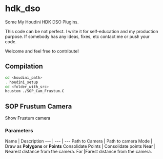 # hdk_dso
Some My Houdini HDK DSO Plugins. 

This code can be not perfect. I write it for self-education and my production purpose. If somebody has any ideas, fixes, etc contact me or push your code.

Welcome and feel free to contribute!

## Compilation
```bash
cd <houdini_path>
. houdini_setup
cd <folder_with_src>
hcustom ./SOP_Cam_Frustum.C
```

## SOP Frustum Camera
Show Frustum camera

### Parameters

Name | Description
--- | --- | ---
Path to Camera | Path to camera
Mode | Draw as **Polygons** or **Points**
Consolidate Points | Consolidate points
Near | Nearest distance from the camera.
Far |Farest distance from the camera.
